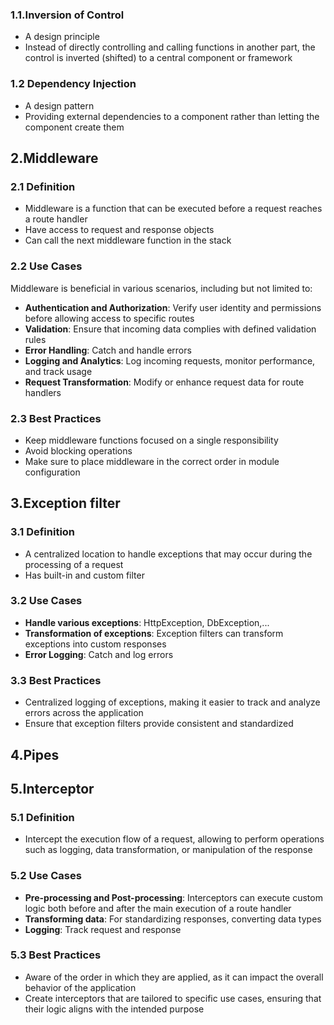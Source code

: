 ### 1.1.Inversion of Control
- A design principle
- Instead of directly controlling and calling functions in another part, the control is inverted (shifted) to a central component or framework
### 1.2 Dependency Injection
- A design pattern
- Providing external dependencies to a component rather than letting the component create them

## 2.Middleware

### 2.1 Definition
- Middleware is a function that can be executed before a request reaches a route handler
- Have access to request and response objects
- Can call the next middleware function in the stack

### 2.2 Use Cases
Middleware is beneficial in various scenarios, including but not limited to:

- **Authentication and Authorization**: Verify user identity and permissions before allowing access to specific routes
- **Validation**: Ensure that incoming data complies with defined validation rules
- **Error Handling**: Catch and handle errors
- **Logging and Analytics**: Log incoming requests, monitor performance, and track usage
- **Request Transformation**: Modify or enhance request data for route handlers

### 2.3 Best Practices
- Keep middleware functions focused on a single responsibility
- Avoid blocking operations
- Make sure to place middleware in the correct order in module configuration

## 3.Exception filter

### 3.1 Definition
- A centralized location to handle exceptions that may occur during the processing of a request
- Has built-in and custom filter

### 3.2 Use Cases

- **Handle various exceptions**: HttpException, DbException,...
- **Transformation of exceptions**: Exception filters can transform exceptions into custom responses
- **Error Logging**: Catch and log errors

### 3.3 Best Practices
- Centralized logging of exceptions, making it easier to track and analyze errors across the application
- Ensure that exception filters provide consistent and standardized

## 4.Pipes


## 5.Interceptor

### 5.1 Definition
- Intercept the execution flow of a request, allowing to perform operations such as logging, data transformation, or manipulation of the response

### 5.2 Use Cases

- **Pre-processing and Post-processing**: Interceptors can execute custom logic both before and after the main execution of a route handler
- **Transforming data**: For standardizing responses, converting data types
- **Logging**: Track request and response

### 5.3 Best Practices
- Aware of the order in which they are applied, as it can impact the overall behavior of the application
- Create interceptors that are tailored to specific use cases, ensuring that their logic aligns with the intended purpose